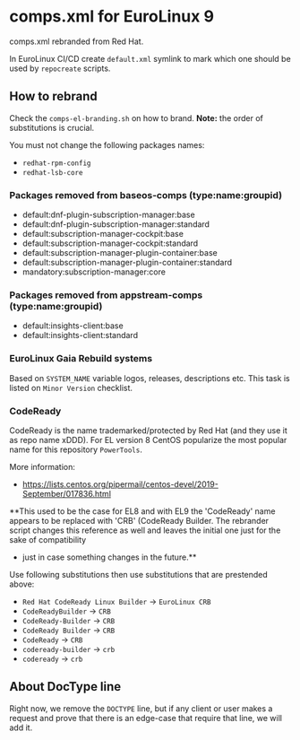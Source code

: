 # comps.xml for EuroLinux 9

comps.xml rebranded from Red Hat.

In EuroLinux CI/CD create `default.xml` symlink to mark which one should be
used by `repocreate` scripts.

## How to rebrand

Check the `comps-el-branding.sh` on how to brand. **Note:** the order of
substitutions is crucial.

You must not change the following packages names:

- `redhat-rpm-config`
- `redhat-lsb-core`

### Packages removed from baseos-comps (type:name:groupid)

- default:dnf-plugin-subscription-manager:base
- default:dnf-plugin-subscription-manager:standard
- default:subscription-manager-cockpit:base
- default:subscription-manager-cockpit:standard
- default:subscription-manager-plugin-container:base
- default:subscription-manager-plugin-container:standard
- mandatory:subscription-manager:core

### Packages removed from appstream-comps (type:name:groupid)
- default:insights-client:base
- default:insights-client:standard

### EuroLinux Gaia Rebuild systems

Based on `SYSTEM_NAME` variable logos, releases, descriptions etc. This task is
listed on `Minor Version` checklist.

### CodeReady

CodeReady is the name trademarked/protected by Red Hat (and they use it as repo
name xDDD). For EL version 8 CentOS popularize the most popular name for this repository
`PowerTools`.  

More information:
- https://lists.centos.org/pipermail/centos-devel/2019-September/017836.html

**This used to be the case for EL8 and with EL9 the 'CodeReady' name appears to
be replaced with 'CRB' (CodeReady Builder. The rebrander script changes this
reference as well and leaves the initial one just for the sake of compatibility
- just in case something changes in the future.**

Use following substitutions then use substitutions that are prestended above:

- `Red Hat CodeReady Linux Builder` -> `EuroLinux CRB`
- `CodeReadyBuilder` -> `CRB`
- `CodeReady-Builder` -> `CRB`
- `CodeReady Builder` -> `CRB`
- `CodeReady` -> `CRB`
- `codeready-builder` -> `crb`
- `codeready` -> `crb`

## About DocType line

Right now, we remove the `DOCTYPE` line, but if any client or user makes a
request and prove that there is an edge-case that require that line, we will
add it.
